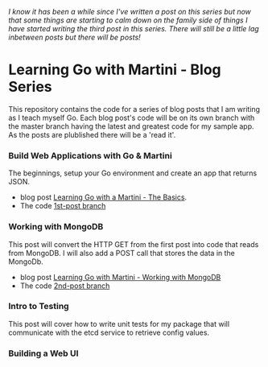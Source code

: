 _I know it has been a while since I've written a post on this series but now that some things are starting to calm down on the family side of things I have started writing the third post in this series. There will still be a little lag inbetween posts but there will be posts!_


Learning Go with Martini - Blog Series
======================================
This repository contains the code for a series of blog posts that I am
writing as I teach myself Go.  Each blog post's code will be on its own
branch with the master branch having the latest and greatest code for
my sample app. As the posts are plublished there will be a 'read it'.

### Build Web Applications with Go &amp; Martini
The beginnings, setup your Go environment and create an app that returns
JSON.  

* blog post [Learning Go with a Martini - The Basics](http://progadventure.blogspot.com/2014/02/learning-go-with-martini-basics.html).  
* The code [1st-post branch](https://github.com/rippinrobr/learning-go-with-martini/tree/1st-post)

### Working with MongoDB
This post will convert the HTTP GET from the first post into code that reads from MongoDB.  I will also add a POST call that
stores the data in the MongoDb.  

* blog post [Learning Go with Martini - Working with MongoDB](http://progadventure.blogspot.com/2014/03/learning-go-with-martini-working-with.html)
* The code [2nd-post branch](https://github.com/rippinrobr/learning-go-with-martini/tree/2nd-post)

### Intro to Testing
This post will cover how to write unit tests for my package that will communicate with the etcd service to retrieve config values.

### Building a Web UI
